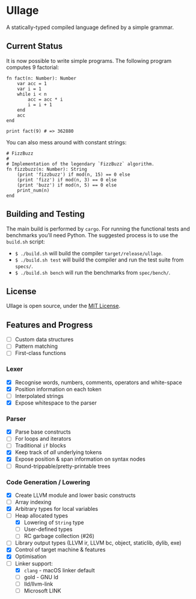 # Ullage

A statically-typed compiled language defined by a simple grammar.

## Current Status

It is now possible to write simple programs. The following program
computes 9 factorial:

    fn fact(n: Number): Number
        var acc = 1
        var i = 1
        while i < n
            acc = acc * i
            i = i + 1
        end
        acc
    end
    
    print fact(9) # => 362880

You can also mess around with constant strings:

    # FizzBuzz
    #
    # Implementation of the legendary `FizzBuzz` algorithm.
    fn fizzbuzz(n: Number): String
        (print 'fizzbuzz') if mod(n, 15) == 0 else
        (print 'fizz') if mod(n, 3) == 0 else
        (print 'buzz') if mod(n, 5) == 0 else
        print_num(n)
    end

## Building and Testing

The main build is performed by `cargo`. For running the functional
tests and benchmarks you'll need Python. The suggested process is to
use the `build.sh` script:

 * `$ ./build.sh` will build the compiler `target/release/ullage`.
 * `$ ./build.sh test` will build the compiler and run the test suite
   from `specs/`.
 * `$ ./build.sh bench` will run the benchmarks from `spec/bench/`.

## License

Ullage is open source, under the [MIT License](LICENSE.md).

## Features and Progress

 * [ ] Custom data structures
 * [ ] Pattern matching
 * [ ] First-class functions

### Lexer

 * [x] Recognise words, numbers, comments, operators and white-space
 * [x] Position information on each token
 * [ ] Interpolated strings
 * [x] Expose whitespace to the parser

### Parser

 * [x] Parse base constructs
 * [ ] For loops and iterators
 * [ ] Traditional `if` blocks
 * [x] Keep track of _all_ underlying tokens
 * [x] Expose position & span information on syntax nodes
 * [ ] Round-trippable/pretty-printable trees

### Code Generation / Lowering

 * [x] Create LLVM module and lower basic constructs
 * [ ] Array indexing
 * [x] Arbitrary types for local variables
 * [ ] Heap allocated types
    * [x] Lowering of `String` type
    * [ ] User-defined types
    * [ ] RC garbage collection (#26)
 * [ ] Library output types (LLVM ir, LLVM bc, object, staticlib, dylib, exe)
 * [x] Control of target machine & features
 * [x] Optimisation
 * [ ] Linker support:
   * [x] `clang` - macOS linker default
   * [ ] gold - GNU ld
   * [ ] lld/llvm-link
   * [ ] Microsoft LINK
